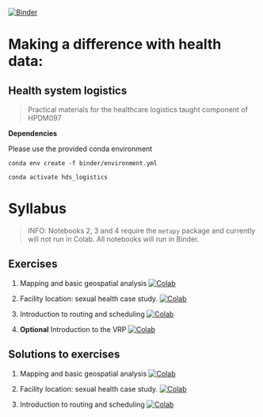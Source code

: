 [![Binder](https://mybinder.org/badge_logo.svg)](https://mybinder.org/v2/gh/health-data-science-OR/healthcare-logistics/HEAD)

# Making a difference with health data:

## Health system logistics

> Practical materials for the healthcare logistics taught component of HPDM097

**Dependencies**

Please use the provided conda environment

```
conda env create -f binder/environment.yml

conda activate hds_logistics
```

# Syllabus

> INFO: Notebooks 2, 3 and 4 require the `metapy` package and currently will not run in Colab.  All notebooks will run in Binder.

## Exercises

1. Mapping and basic geospatial analysis [![Colab](https://colab.research.google.com/assets/colab-badge.svg)](https://colab.research.google.com/https://github.com/health-data-science-OR/healthcare-logistics/blob/master/mapping/01_geospatial_analysis.ipynb)

2. Facility location: sexual health case study. [![Colab](https://colab.research.google.com/assets/colab-badge.svg)](https://colab.research.google.com/https://github.com/health-data-science-OR/healthcare-logistics/blob/master/optimisation/02_facility_location.ipynb)

3. Introduction to routing and scheduling [![Colab](https://colab.research.google.com/assets/colab-badge.svg)](https://colab.research.google.com/https://github.com/health-data-science-OR/healthcare-logistics/blob/master/optimisation/03_routing_and_scheduling_part1.ipynb)

4. **Optional** Introduction to the VRP [![Colab](https://colab.research.google.com/assets/colab-badge.svg)](https://colab.research.google.com/https://github.com/health-data-science-OR/healthcare-logistics/blob/master/optimisation/04_routing_and_scheduling_part2_OPTIONAL.ipynb)

## Solutions to exercises

1. Mapping and basic geospatial analysis [![Colab](https://colab.research.google.com/assets/colab-badge.svg)](https://colab.research.google.com/https://github.com/health-data-science-OR/healthcare-logistics/blob/master/mapping/01_geospatial_analysis_SOLUTION.ipynb)

2. Facility location: sexual health case study. [![Colab](https://colab.research.google.com/assets/colab-badge.svg)](https://colab.research.google.com/https://github.com/health-data-science-OR/healthcare-logistics/blob/master/optimisation/02_facility_location_SOLUTIONSipynb)

3. Introduction to routing and scheduling [![Colab](https://colab.research.google.com/assets/colab-badge.svg)](https://colab.research.google.com/https://github.com/health-data-science-OR/healthcare-logistics/blob/master/optimisation/03_routing_and_scheduling_part1_SOLUTIONS.ipynb)



